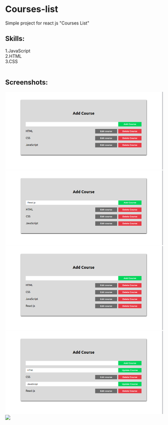 # Courses-list
Simple project for react js "Courses List"


## Skills:
1.JavaScript <br />
2.HTML <br />
3.CSS <br />
<br />

## Screenshots:
<img src="/screens/1.png"> 
<br />
<img src="/screens/2.png">
<br />
<img src="/screens/3.png">
<br />
<img src="/screens/4.png">
<br />
<img src="/screens/5.png">
